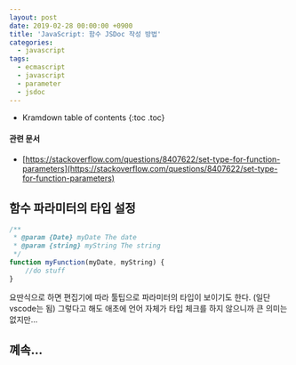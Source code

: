 ```yaml
---
layout: post
date: 2019-02-28 00:00:00 +0900
title: 'JavaScript: 함수 JSDoc 작성 방법'
categories:
  - javascript
tags:
  - ecmascript
  - javascript
  - parameter
  - jsdoc
---
```


* Kramdown table of contents
{:toc .toc}

#### 관련 문서

- [https://stackoverflow.com/questions/8407622/set-type-for-function-parameters](https://stackoverflow.com/questions/8407622/set-type-for-function-parameters)

## 함수 파라미터의 타입 설정

```js
/**
 * @param {Date} myDate The date
 * @param {string} myString The string
 */
function myFunction(myDate, myString) {
    //do stuff
}
```

요딴식으로 하면 편집기에 따라 툴팁으로 파라미터의 타입이 보이기도 한다. (일단 vscode는 됨) 그렇다고 해도 애초에 언어 자체가 타입 체크를 하지 않으니까 큰 의미는 없지만...

## 꼐속...
